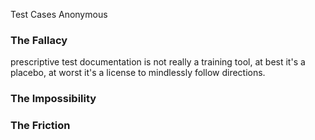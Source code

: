 Test Cases Anonymous

### The Fallacy

prescriptive test documentation is not really a training tool, at best it's a placebo, at worst it's a license to mindlessly follow directions. 

### The Impossibility 
 
 
### The Friction




